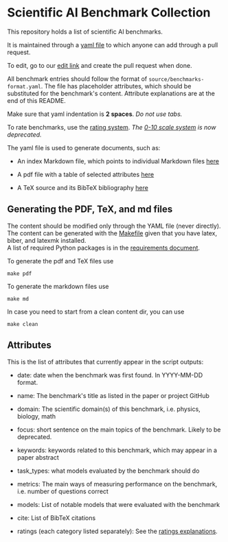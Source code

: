 # Scientific AI Benchmark Collection

This repository holds a list of scientific AI benchmarks. 

It is maintained through a [yaml file](source/benchmarks.yaml) to which anyone can add through a pull request.

To edit, go to our
[edit link](https://github.com/mlcommons-science/benchmark/edit/main/source/benchmarks.yaml) and create the pull request when done.

All benchmark entries should follow the format of `source/benchmarks-format.yaml`. The file has placeholder attributes, which should be substituted for the benchmark's content. Attribute explanations are at the end of this README.

Make sure that yaml indentation is **2 spaces**. *Do not use tabs.* 

To rate benchmarks, use the [rating system](ratings_explanations.md). *The [0-10 scale system](ratings_explanations_old.md) is now deprecated.*

The yaml file is used to generate documents, such as:

* An index Markdown file, which points to individual Markdown files [here](content/md/benchmarks/index.md)

* A pdf file with a table of selected attributes [here](content/tex/benchmarks.pdf)

* A TeX source and its BibTeX bibliography [here](content/tex)


## Generating the PDF, TeX, and md files

The content should be modified only through the YAML
file (never directly). The content can be generated with the [Makefile](Makefile) given that you have latex, biber, and latexmk installed.  
A list of required Python packages is in the [requirements document](requirements.txt).

To generate the pdf and TeX files use

```make pdf```

To generate the markdown files use

```make md```

In case you need to start from a clean content dir, you can use

```make clean```


## Attributes

This is the list of attributes that currently appear in the script outputs:

* date: date when the benchmark was first found. In YYYY-MM-DD format.

* name: The benchmark's title as listed in the paper or project GitHub

* domain: The scientific domain(s) of this benchmark, i.e. physics, biology, math

* focus: short sentence on the main topics of the benchmark. Likely to be deprecated.

* keywords: keywords related to this benchmark, which may appear in a paper abstract

* task_types: what models evaluated by the benchmark should do

* metrics: The main ways of measuring performance on the benchmark, i.e. number of questions correct

* models: List of notable models that were evaluated with the benchmark

* cite: List of BibTeX citations

* ratings (each category listed separately): See the [ratings explanations](ratings_explanations.md).
